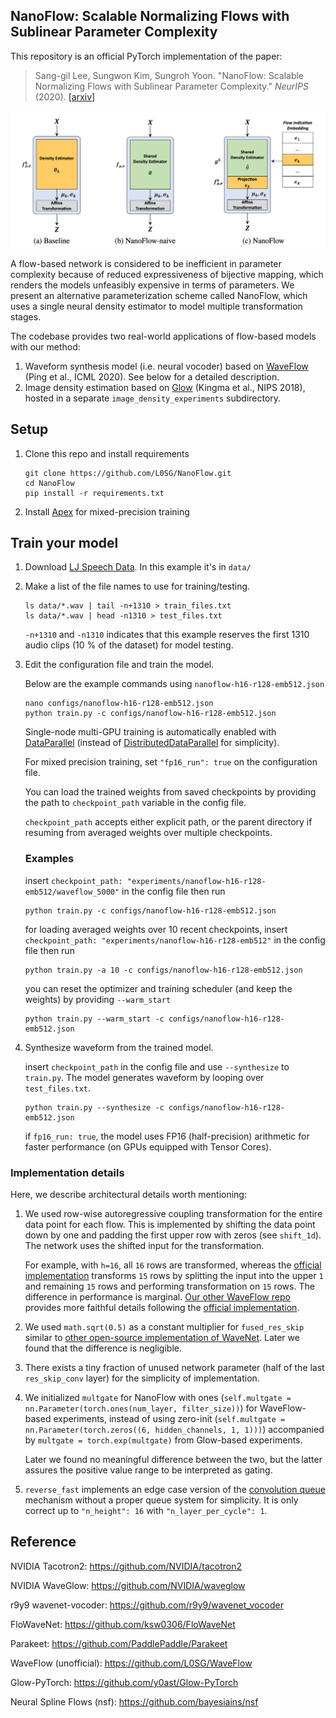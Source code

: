 ## NanoFlow: Scalable Normalizing Flows with Sublinear Parameter Complexity

This repository is an official PyTorch implementation of the paper:
 
> Sang-gil Lee, Sungwon Kim, Sungroh Yoon. "NanoFlow: Scalable Normalizing Flows with Sublinear Parameter Complexity." _NeurIPS_ (2020).
>[[arxiv]](https://arxiv.org/abs/2006.06280)
>

![figure_1](pics/figure_1.png "figure_1")

A flow-based network is considered to be inefficient in parameter complexity because of reduced expressiveness of bijective mapping, which renders the models unfeasibly expensive in terms of parameters. We present an alternative parameterization scheme called NanoFlow, which uses a single neural density estimator to model multiple transformation stages.

The codebase provides two real-world applications of flow-based models with our method:

1. Waveform synthesis model (i.e. neural vocoder) based on [WaveFlow] (Ping et al., ICML 2020). See below for a detailed description.
2. Image density estimation based on [Glow] (Kingma et al., NIPS 2018), hosted in a separate `image_density_experiments` subdirectory.



## Setup

1. Clone this repo and install requirements

   ```command
   git clone https://github.com/L0SG/NanoFlow.git
   cd NanoFlow
   pip install -r requirements.txt
   ```

2. Install [Apex] for mixed-precision training


## Train your model

1. Download [LJ Speech Data]. In this example it's in `data/`

2. Make a list of the file names to use for training/testing.

   ```command
   ls data/*.wav | tail -n+1310 > train_files.txt
   ls data/*.wav | head -n1310 > test_files.txt
   ```
    `-n+1310` and `-n1310` indicates that this example reserves the first 1310 audio clips (10 % of the dataset) for model testing.

3. Edit the configuration file and train the model.

    Below are the example commands using `nanoflow-h16-r128-emb512.json`

   ```command
   nano configs/nanoflow-h16-r128-emb512.json
   python train.py -c configs/nanoflow-h16-r128-emb512.json
   ```
   Single-node multi-GPU training is automatically enabled with [DataParallel] (instead of [DistributedDataParallel] for simplicity).

   For mixed precision training, set `"fp16_run": true` on the configuration file.

   You can load the trained weights from saved checkpoints by providing the path to `checkpoint_path` variable in the config file.

   `checkpoint_path` accepts either explicit path, or the parent directory if resuming from averaged weights over multiple checkpoints.

   ### Examples
   insert `checkpoint_path: "experiments/nanoflow-h16-r128-emb512/waveflow_5000"` in the config file then run
   ```command
   python train.py -c configs/nanoflow-h16-r128-emb512.json
   ```

   for loading averaged weights over 10 recent checkpoints, insert `checkpoint_path: "experiments/nanoflow-h16-r128-emb512"` in the config file then run
   ```command
   python train.py -a 10 -c configs/nanoflow-h16-r128-emb512.json
   ```

   you can reset the optimizer and training scheduler (and keep the weights) by providing `--warm_start`
   ```command
   python train.py --warm_start -c configs/nanoflow-h16-r128-emb512.json
   ```
   
4. Synthesize waveform from the trained model.

   insert `checkpoint_path` in the config file and use `--synthesize` to `train.py`. The model generates waveform by looping over `test_files.txt`.
   ```command
   python train.py --synthesize -c configs/nanoflow-h16-r128-emb512.json
   ```
   if `fp16_run: true`, the model uses FP16 (half-precision) arithmetic for faster performance (on GPUs equipped with Tensor Cores).


### Implementation details
Here, we describe architectural details worth mentioning:

1.  We used row-wise autoregressive coupling transformation for the entire data point for each flow. This is implemented by shifting the data point down by one and padding the first upper row with zeros (see `shift_1d`). The network uses the shifted input for the transformation.
    
    For example, with `h=16`, all `16` rows are transformed, whereas the [official implementation] transforms `15` rows by splitting the input into the upper `1` and remaining `15` rows and performing transformation on `15` rows. The difference in performance is marginal. [Our other WaveFlow repo] provides more faithful details following the [official implementation].  
    
2. We used `math.sqrt(0.5)` as a constant multiplier for `fused_res_skip` similar to [other open-source implementation of WaveNet]. Later we found that the difference is negligible.

3. There exists a tiny fraction of unused network parameter (half of the last `res_skip_conv` layer) for the simplicity of implementation. 

4. We initialized `multgate` for NanoFlow with ones (`self.multgate = nn.Parameter(torch.ones(num_layer, filter_size))`) for WaveFlow-based experiments, instead of using zero-init (`self.multgate = nn.Parameter(torch.zeros((6, hidden_channels, 1, 1)))`) accompanied by `multgate = torch.exp(multgate)` from Glow-based experiments.

    Later we found no meaningful difference between the two, but the latter assures the positive value range to be interpreted as gating.

5. `reverse_fast` implements an edge case version of the [convolution queue] mechanism without a proper queue system for simplicity. It is only correct up to `"n_height": 16` with `"n_layer_per_cycle": 1`.    

   
## Reference
NVIDIA Tacotron2: https://github.com/NVIDIA/tacotron2

NVIDIA WaveGlow: https://github.com/NVIDIA/waveglow

r9y9 wavenet-vocoder: https://github.com/r9y9/wavenet_vocoder

FloWaveNet: https://github.com/ksw0306/FloWaveNet

Parakeet: https://github.com/PaddlePaddle/Parakeet

WaveFlow (unofficial): https://github.com/L0SG/WaveFlow

Glow-PyTorch: https://github.com/y0ast/Glow-PyTorch

Neural Spline Flows (nsf): https://github.com/bayesiains/nsf

[Tacotron2]: https://github.com/NVIDIA/tacotron2
[DataParallel]: https://pytorch.org/docs/stable/generated/torch.nn.DataParallel.html
[DistributedDataParallel]: https://pytorch.og/docs/stable/generated/torch.nn.parallel.DistributedDataParallel.html
[Glow]: https://arxiv.org/abs/1807.03039
[WaveFlow]: https://arxiv.org/abs/1912.01219
[LJ Speech Data]: https://keithito.com/LJ-Speech-Dataset
[Apex]: https://github.com/nvidia/apex
[official implementation]: https://github.com/PaddlePaddle/Parakeet
[Glow-PyTorch]: https://github.com/y0ast/Glow-PyTorch
["NanoFlow: Scalable Normalizing Flows with Sublinear Parameter Complexity"]: https://arxiv.org/abs/2006.06280
[here]: https://github.com/r9y9/wavenet_vocoder/issues/67
[Our other WaveFlow repo]: https://github.com/L0SG/WaveFlow
[other open-source implementation of WaveNet]: https://github.com/r9y9/wavenet_vocoder/issues/67
[convolution queue]: https://arxiv.org/abs/1611.09482